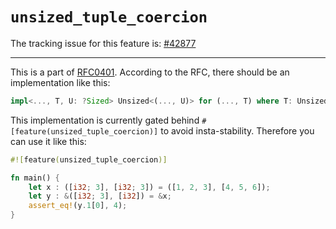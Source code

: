 # `unsized_tuple_coercion`

The tracking issue for this feature is: [#42877]

[#42877]: https://github.com/rust-lang/rust/issues/42877

------------------------

This is a part of [RFC0401]. According to the RFC, there should be an implementation like this:

```rust
impl<..., T, U: ?Sized> Unsized<(..., U)> for (..., T) where T: Unsized<U> {}
```

This implementation is currently gated behind `#[feature(unsized_tuple_coercion)]` to avoid insta-stability. Therefore you can use it like this:

```rust
#![feature(unsized_tuple_coercion)]

fn main() {
    let x : ([i32; 3], [i32; 3]) = ([1, 2, 3], [4, 5, 6]);
    let y : &([i32; 3], [i32]) = &x;
    assert_eq!(y.1[0], 4);
}
```

[RFC0401]: https://github.com/rust-lang/rfcs/blob/master/text/0401-coercions.md
